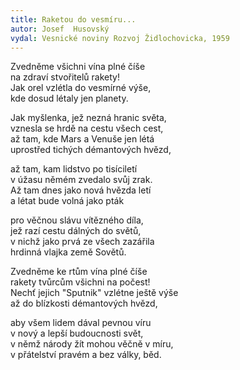 ```yaml
---
title: Raketou do vesmíru...
autor: Josef  Husovský
vydal: Vesnické noviny Rozvoj Židlochovicka, 1959
---
```

Zvedněme všichni vína plné číše  
na zdraví stvořitelů rakety!  
Jak orel vzlétla do vesmírné výše,  
kde dosud létaly jen planety.  
  
Jak myšlenka, jež nezná hranic světa,  
vznesla se hrdě na cestu všech cest,  
až tam, kde Mars a Venuše jen létá  
uprostřed tichých démantových hvězd,  
  
až tam, kam lidstvo po tisíciletí  
v úžasu němém zvedalo svůj zrak.  
Až tam dnes jako nová hvězda letí  
a létat bude volná jako pták  
  
pro věčnou slávu vítězného díla,  
jež razí cestu dálných do světů,  
v nichž jako prvá ze všech zazářila  
hrdinná vlajka země Sovětů.  
  
Zvedněme ke rtům vína plné číše  
rakety tvůrcům všichni na počest!  
Nechť jejich "Sputnik" vzlétne ještě výše  
až do blízkosti démantových hvězd,  
  
aby všem lidem dával pevnou víru  
v nový a lepší budoucnosti svět,  
v němž národy žít mohou věčně v míru,  
v přátelství pravém a bez války, běd.